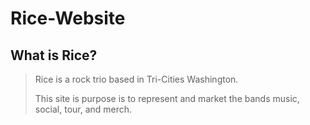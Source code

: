 # Rice-Website

## What is Rice?

> Rice is a rock trio based in Tri-Cities Washington.
>
> This site is purpose is to represent and market the bands music, social, tour, and merch.
